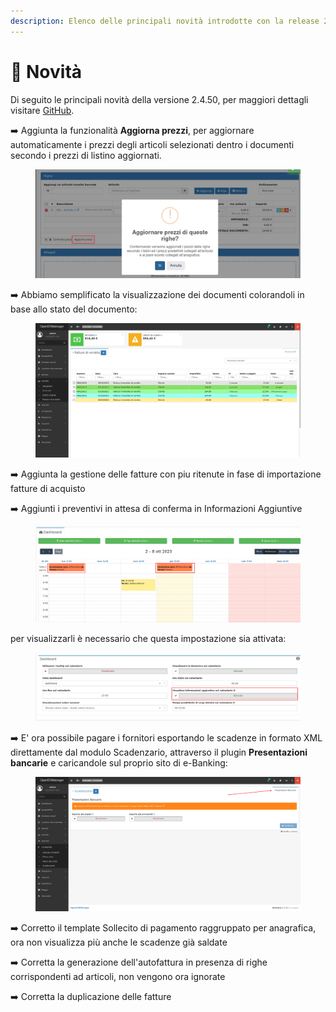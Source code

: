 ```yaml
---
description: Elenco delle principali novità introdotte con la release 2.4.50.
---
```


# 📣 Novità

Di seguito le principali novità della versione 2.4.50, per maggiori dettagli visitare [GitHub](https://github.com/devcode-it/openstamanager).

➡️ Aggiunta la funzionalità **Aggiorna prezzi**, per aggiornare automaticamente i prezzi degli articoli selezionati dentro i documenti secondo i prezzi di listino aggiornati.

<figure><img src=".gitbook/assets/immagine (9).png" alt=""><figcaption></figcaption></figure>

➡️ Abbiamo semplificato la visualizzazione dei documenti colorandoli in base allo stato del documento:

<figure><img src=".gitbook/assets/immagine (10).png" alt=""><figcaption></figcaption></figure>

➡️ Aggiunta la gestione delle fatture con piu ritenute in fase di importazione fatture di acquisto

➡️ Aggiunti i preventivi in attesa di conferma in Informazioni Aggiuntive

<figure><img src=".gitbook/assets/immagine (11).png" alt=""><figcaption></figcaption></figure>

per visualizzarli è necessario che questa impostazione sia attivata:

<figure><img src=".gitbook/assets/immagine (12).png" alt=""><figcaption></figcaption></figure>

➡️ E' ora possibile pagare i fornitori esportando le scadenze in formato XML direttamente dal modulo Scadenzario, attraverso il plugin **Presentazioni bancarie** e caricandole sul proprio sito di e-Banking:

<figure><img src=".gitbook/assets/immagine (6).png" alt=""><figcaption></figcaption></figure>

➡️ Corretto il template Sollecito di pagamento raggruppato per anagrafica, ora non visualizza più anche le scadenze già saldate

➡️ Corretta la generazione dell'autofattura in presenza di righe corrispondenti ad articoli, non vengono ora ignorate

➡️  Corretta la duplicazione delle fatture

